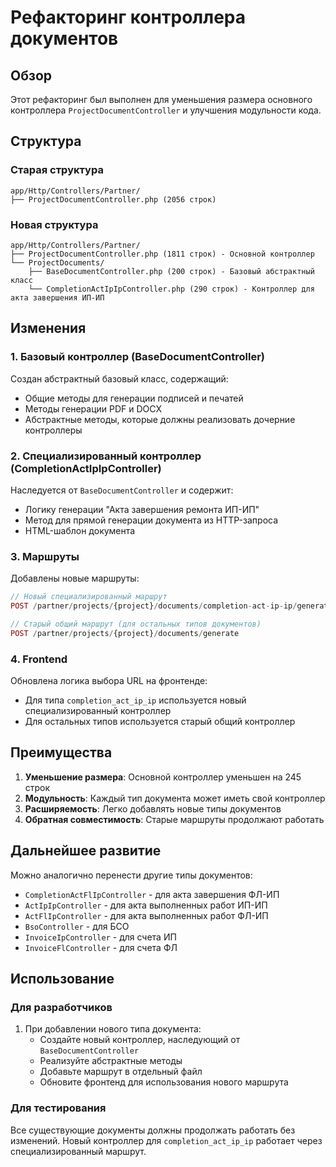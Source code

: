# Рефакторинг контроллера документов

## Обзор

Этот рефакторинг был выполнен для уменьшения размера основного контроллера `ProjectDocumentController` и улучшения модульности кода.

## Структура

### Старая структура
```
app/Http/Controllers/Partner/
├── ProjectDocumentController.php (2056 строк)
```

### Новая структура
```
app/Http/Controllers/Partner/
├── ProjectDocumentController.php (1811 строк) - Основной контроллер
└── ProjectDocuments/
    ├── BaseDocumentController.php (200 строк) - Базовый абстрактный класс
    └── CompletionActIpIpController.php (290 строк) - Контроллер для акта завершения ИП-ИП
```

## Изменения

### 1. Базовый контроллер (BaseDocumentController)

Создан абстрактный базовый класс, содержащий:
- Общие методы для генерации подписей и печатей
- Методы генерации PDF и DOCX
- Абстрактные методы, которые должны реализовать дочерние контроллеры

### 2. Специализированный контроллер (CompletionActIpIpController)

Наследуется от `BaseDocumentController` и содержит:
- Логику генерации "Акта завершения ремонта ИП-ИП"
- Метод для прямой генерации документа из HTTP-запроса
- HTML-шаблон документа

### 3. Маршруты

Добавлены новые маршруты:
```php
// Новый специализированный маршрут
POST /partner/projects/{project}/documents/completion-act-ip-ip/generate

// Старый общий маршрут (для остальных типов документов)
POST /partner/projects/{project}/documents/generate
```

### 4. Frontend

Обновлена логика выбора URL на фронтенде:
- Для типа `completion_act_ip_ip` используется новый специализированный контроллер
- Для остальных типов используется старый общий контроллер

## Преимущества

1. **Уменьшение размера**: Основной контроллер уменьшен на 245 строк
2. **Модульность**: Каждый тип документа может иметь свой контроллер
3. **Расширяемость**: Легко добавлять новые типы документов
4. **Обратная совместимость**: Старые маршруты продолжают работать

## Дальнейшее развитие

Можно аналогично перенести другие типы документов:
- `CompletionActFlIpController` - для акта завершения ФЛ-ИП
- `ActIpIpController` - для акта выполненных работ ИП-ИП
- `ActFlIpController` - для акта выполненных работ ФЛ-ИП
- `BsoController` - для БСО
- `InvoiceIpController` - для счета ИП
- `InvoiceFlController` - для счета ФЛ

## Использование

### Для разработчиков

1. При добавлении нового типа документа:
   - Создайте новый контроллер, наследующий от `BaseDocumentController`
   - Реализуйте абстрактные методы
   - Добавьте маршрут в отдельный файл
   - Обновите фронтенд для использования нового маршрута

### Для тестирования

Все существующие документы должны продолжать работать без изменений. Новый контроллер для `completion_act_ip_ip` работает через специализированный маршрут.
